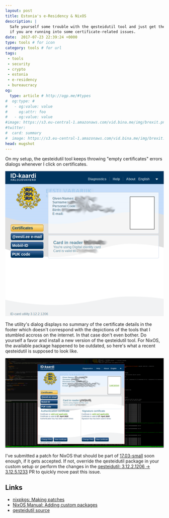 ```yaml
---
layout: post
title: Estonia's e-Residency & NixOS
description: |
  Safe yourself some trouble with the qesteidutil tool and just get the update
  if you are running into some certificate-related issues.
date:  2017-07-23 22:39:24 +0000
type: tools # for icon
category: tools # for url
tags:
 - tools
 - security
 - crypto
 - estonia
 - e-residency
 - bureaucracy
og:
  type: article # http://ogp.me/#types
#  og:type: # 
#   - og:value: value
#     og:attr: foo
#   - og:value: value
#image: https://s3.eu-central-1.amazonaws.com/vid.bina.me/img/brexit.png
#twitter:
#  card: summary
#  image: https://s3.eu-central-1.amazonaws.com/vid.bina.me/img/brexit.png
head: mugshot
---
```

On my setup, the qesteidutil tool keeps throwing "empty certificates" errors
dialogs whenever I click on certificates.

<div class="element image">
  <img src="/img/qesteidutil-before.png" alt="The qesteidutil tool without the footer when certificate info isn't available.">
</div>

The utility's dialog displays no summary of the certificate details in the
footer which doesn't correspond with the depictions of the tools that I stumbled
accross on the internet. In that case don't even bother. Do yourself a favor
and install a new version of the qesteidutil tool. For NixOS, the available
package happened to be outdated, so here's what a recent qesteidutil is supposed
to look like.

<div class="element image">
  <img src="/img/qesteidutil-after-scaleddown.png" alt="The qesteidutil tool with the footer providing valuable information about the certificates.">
</div>

I've submitted a patch for NixOS that should be part of [17.03-small](https://github.com/NixOS/nixpkgs-channels/tree/nixos-17.03-small)
soon enough, if it gets accepted. If not, override the qesteidutil package in
your custom setup or perform the changes in the [qesteidutil: 3.12.2.1206 -> 3.12.5.1233](https://github.com/NixOS/nixpkgs/pull/27599)
PR to quickly move past this issue.

## Links

- [nixpkgs: Making patches](https://nixos.org/nixpkgs/manual/#idm140737316753264)
- [NixOS Manual: Adding custom packages](https://nixos.org/nixos/manual/index.html#sec-custom-packages)
- [qesteidutil source](https://installer.id.ee/media/ubuntu/pool/main/q/qesteidutil/)
